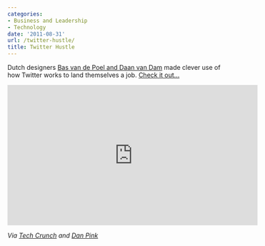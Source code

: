 ```yaml
---
categories:
- Business and Leadership
- Technology
date: '2011-08-31'
url: /twitter-hustle/
title: Twitter Hustle
---
```


Dutch designers <a href="http://wonderyears.nl/">Bas van de Poel and Daan van Dam</a> made clever use of how Twitter works to land themselves a job. <a href="http://vimeo.com/25812909">Check it out...</a>

<div class="fluid-vids"><iframe class="alignc" src="https://player.vimeo.com/video/25812909" width="560" height="315" frameborder="0"></iframe></div>

<em>Via <a href="http://techcrunch.com/2011/07/05/dutch-ad-creatives-land-a-job-with-clever-twitter-hack/">Tech Crunch</a> and <a href="https://twitter.com/DanielPink">Dan Pink</a></em>